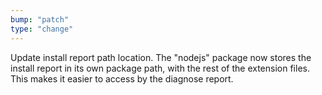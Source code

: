 ```yaml
---
bump: "patch"
type: "change"
---
```


Update install report path location. The "nodejs" package now stores the install report in its own package path, with the rest of the extension files. This makes it easier to access by the diagnose report.
